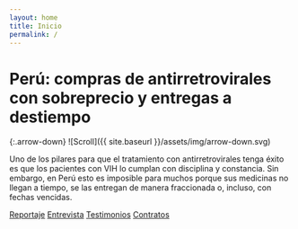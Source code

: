 ```yaml
---
layout: home
title: Inicio
permalink: /
---
```


# Perú: compras de antirretrovirales con sobreprecio y entregas a destiempo

{:.arrow-down}
![Scroll]({{ site.baseurl }}/assets/img/arrow-down.svg)

Uno de los pilares para que el tratamiento con antirretrovirales tenga éxito es que los pacientes con VIH lo cumplan con disciplina y constancia. Sin embargo, en Perú esto es imposible para muchos porque sus medicinas no llegan a tiempo, se las entregan de manera fraccionada o, incluso, con fechas vencidas.


[Reportaje](/?iframe)
[Entrevista](/iframe-visualization/)
[Testimonios](/iframe-slider/)
[Contratos](/iframe-slider/)

